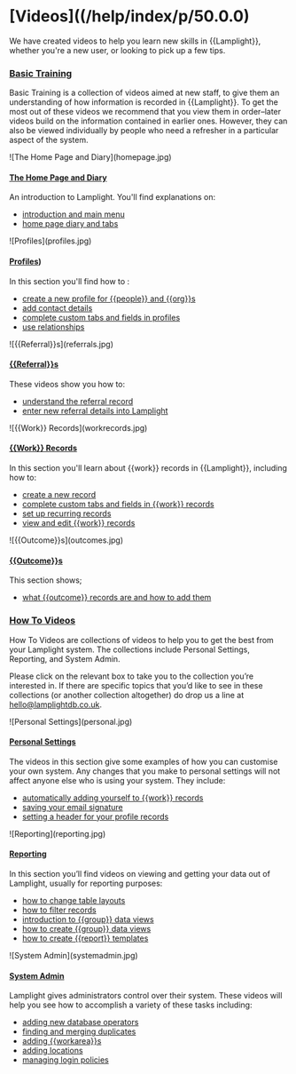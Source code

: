 # [Videos]((/help/index/p/50.0.0)
We have created videos to help you learn new skills in {{Lamplight}}, whether you're a new user, or looking to pick up a few tips.

### [Basic Training](help/index/p/51.0.0)

Basic Training is a collection of videos aimed at new staff, to give them an understanding of how information is recorded in {{Lamplight}}. To get the most out of these videos we recommend that you view them in order–later videos build on the information contained in earlier ones. However, they can also be viewed individually by people who need a refresher in a particular aspect of the system.


<div class="pure-g">
<div class="pure-u-1-2">
![The Home Page and Diary](homepage.jpg)
</a>
</div>
<div class="pure-u-1-2">

#### [The Home Page and Diary](/help/index/p/51.1.0)

An introduction to Lamplight. You'll find explanations on:
- [introduction and main menu](/help/index/p/51.1.0)
- [home page diary and tabs](/help/index/p/51.1.1)

</div>
</div>

<div class="pure-g">
<div class="pure-u-1-2">
![Profiles](profiles.jpg)
</div>
<div class="pure-u-1-2">

#### [Profiles](/help/index/p/51.2.0))

In this section you'll find how to :
- [create a new profile for {{people}} and {{org}}s](/help/index/p/51.2.1)
- [add contact details](/help/index/p/51.2.2)
- [complete custom tabs and fields in profiles](/help/index/p/51.2.3)
- [use relationships](/help/index/p/51.2.4) 

</div>
</div>

<div class="pure-g">
<div class="pure-u-1-2">
![{{Referral}}s](referrals.jpg)
</div>
<div class="pure-u-1-2">

#### [{{Referral}}s](/help/index/p/51.3.0)

These videos show you how to:
- [understand the referral record](/help/index/p/51.3.1)
- [enter new referral details into Lamplight](/help/index/p/51.3.2) 

</div>
</div>

<div class="pure-g">
<div class="pure-u-1-2">
![{{Work}} Records](workrecords.jpg)
</div>
<div class="pure-u-1-2">

#### [{{Work}} Records](/help/index/p/51.4.0)

In this section you'll learn about {{work}} records in {{Lamplight}}, including how to:
- [create a new record](/help/index/p/51.4.1)
- [complete custom tabs and fields in {{work}} records](/help/index/p/51.4.2)
- [set up recurring records](/help/index/p/51.4.3)
- [view and edit {{work}} records](/help/index/p/51.4.4)

</div>
</div>

<div class="pure-g">
<div class="pure-u-1-2">
![{{Outcome}}s](outcomes.jpg)
</div>
<div class="pure-u-1-2">

#### [{{Outcome}}s](/help/index/p/51.5.0)

This section shows;
- [what {{outcome}} records are and how to add them](/help/index/p/51.5.1)

### [How To Videos](/help/index/p/52.0.0)

How To Videos are collections of videos to help you to get the best from your Lamplight system. The collections include Personal Settings, Reporting, and System Admin.

Please click on the relevant box to take you to the collection you’re interested in. If there are specific topics that you’d like to see in these collections (or another collection altogether) do drop us a line at hello@lamplightdb.co.uk.

</div>
</div>

<div class="pure-g">
<div class="pure-u-1-2">
![Personal Settings](personal.jpg)
</div>
<div class="pure-u-1-2">

#### [Personal Settings](/help/index/p/52.3.0)

The videos in this section give some examples of how you can customise your own system. Any changes that you make to personal settings will not affect anyone else who is using your system. They include:
- [automatically adding yourself to {{work}} records](/help/index/p/52.3.1)
- [saving your email signature](/help/index/p/52.3.2)
- [setting a header for your profile records](/help/index/p/52.3.3)

</div>
</div>

<div class="pure-g">
<div class="pure-u-1-2">
![Reporting](reporting.jpg)
</div>
<div class="pure-u-1-2">

#### [Reporting](/help/index/p/52.2.0)

In this section you’ll find videos on viewing and getting your data out of Lamplight, usually for reporting purposes:
- [how to change table layouts](/help/index/p/52.2.1)
- [how to filter records](/help/index/p/52.2.2)
- [introduction to {{group}} data views](/help/index/p/52.2.3)
- [how to create {{group}} data views](/help/index/p/52.2.4)
- [how to create {{report}} templates](/help/index/p/52.2.5)

</div>
</div>

<div class="pure-g">
<div class="pure-u-1-2">
![System Admin](systemadmin.jpg)
</div>
<div class="pure-u-1-2">

#### [System Admin](/help/index/p/52.1.0)

Lamplight gives administrators control over their system. These videos will help you see how to accomplish a variety of these tasks including: 
- [adding new database operators](/help/index/p/52.1.3)
- [finding and merging duplicates](/help/index/p/52.1.4)
- [adding {{workarea}}s](/help/index/p/52.1.2)
- [adding locations](/help/index/p/52.1.1)
- [managing login policies](/help/index/p/52.1.5)

</div>
</div>


